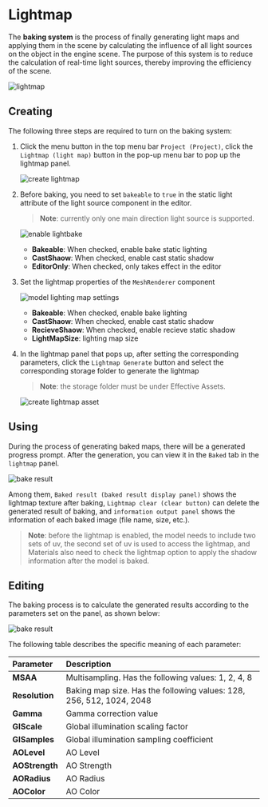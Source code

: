 # Lightmap

The __baking system__ is the process of finally generating light maps and applying them in the scene by calculating the influence of all light sources on the object in the engine scene. The purpose of this system is to reduce the calculation of real-time light sources, thereby improving the efficiency of the scene.

![lightmap](./images/bake.png)

## Creating

The following three steps are required to turn on the baking system:

1. Click the menu button in the top menu bar `Project (Project)`, click the `Lightmap (light map)` button in the pop-up menu bar to pop up the lightmap panel.

    ![create lightmap](./images/bake_menu.png)

2. Before baking, you need to set `bakeable` to `true` in the static light attribute of the light source component in the editor.

    > **Note**: currently only one main direction light source is supported.

    ![enable lightbake](./images/bakeable.png)

    - **Bakeable**: When checked, enable bake static lighting
    - **CastShaow**: When checked, enable cast static shadow
    - **EditorOnly**: When checked, only takes effect in the editor

3. Set the lightmap properties of the `MeshRenderer` component

      ![model lighting map settings](./images/model_bake_settings.png)

    - **Bakeable**: When checked, enable bake lighting
    - **CastShaow**: When checked, enable cast static shadow
    - **RecieveShaow**: When checked, enable recieve static shadow
    - **LightMapSize**: lighting map size

4. In the lightmap panel that pops up, after setting the corresponding parameters, click the `Lightmap Generate` button and select the corresponding storage folder to generate the lightmap

    > **Note**: the storage folder must be under Effective Assets.

    ![create lightmap asset](./images/lightmap_generate.png)

## Using

During the process of generating baked maps, there will be a generated progress prompt. After the generation, you can view it in the `Baked` tab in the `lightmap` panel.

![bake result](./images/lightmap_result.png)

Among them, `Baked result (baked result display panel)` shows the lightmap texture after baking, `Lightmap clear (clear button)` can delete the generated result of baking, and `information output panel` shows the information of each baked image (file name, size, etc.).

> **Note**: before the lightmap is enabled, the model needs to include two sets of uv, the second set of uv is used to access the lightmap, and Materials also need to check the lightmap option to apply the shadow information after the model is baked.

## Editing

The baking process is to calculate the generated results according to the parameters set on the panel, as shown below:

![bake result](./images/bake_param.png)

The following table describes the specific meaning of each parameter:

| Parameter | Description |
| :--- | :--- |
| **MSAA** | Multisampling. Has the following values: 1, 2, 4, 8 |
| **Resolution** | Baking map size. Has the following values: 128, 256, 512, 1024, 2048 |
| **Gamma**      | Gamma correction value |
| **GIScale**    | Global illumination scaling factor |
| **GISamples**  | Global illumination sampling coefficient |
| **AOLevel**    | AO Level |
| **AOStrength** | AO Strength |
| **AORadius**   | AO Radius |
| **AOColor**    | AO Color |
